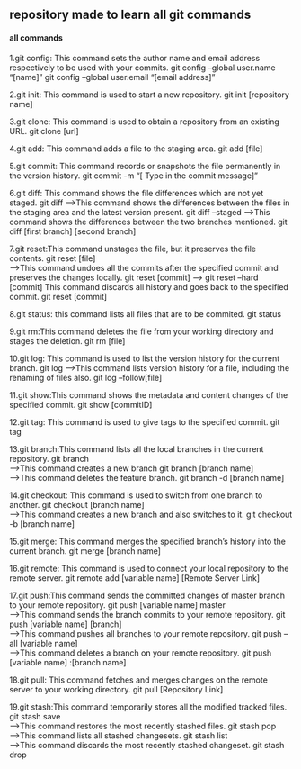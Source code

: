 <h2>repository made to learn all git commands</h2>
<h4><b>all commands</b></h4>
<p>
  1.git config: This command sets the author name and email address respectively to be used with your commits.
    git config –global user.name “[name]”  
    git config –global user.email “[email address]”
  
  2.git init: This command is used to start a new repository.
    git init [repository name]
  
  3.git clone: This command is used to obtain a repository from an existing URL.
    git clone [url]  
  
  4.git add: This command adds a file to the staging area.
    git add [file]  
  
  5.git commit: This command records or snapshots the file permanently in the version history.
    git commit -m “[ Type in the commit message]”  
  
  6.git diff: This command shows the file differences which are not yet staged.
    git diff
  -->This command shows the differences between the files in the staging area and the latest version present.
    git diff –staged 
  -->This command shows the differences between the two branches mentioned.
    git diff [first branch] [second branch]  
  
  7.git reset:This command unstages the file, but it preserves the file contents.
    git reset [file]  
  -->This command undoes all the commits after the specified commit and preserves the changes locally.
    git reset [commit]
  --> git reset –hard [commit]  This command discards all history and goes back to the specified commit.
    git reset [commit] 
  
  8.git status: this command lists all files that are to be commited.
    git status
  
  9.git rm:This command deletes the file from your working directory and stages the deletion.
    git rm [file]  
  
  10.git log: This command is used to list the version history for the current branch.
    git log
  -->This command lists version history for a file, including the renaming of files also.
    git log –follow[file]  
  
  11.git show:This command shows the metadata and content changes of the specified commit.
    git show [commitID]
  
  12.git tag: This command is used to give tags to the specified commit.
    git tag
  
  13.git branch:This command lists all the local branches in the current repository. 
    git branch  
   -->This command creates a new branch
    git branch [branch name]  
  -->This command deletes the feature branch.
    git branch -d [branch name]  

 14.git checkout: This command is used to switch from one branch to another.
    git checkout [branch name]  
-->This command creates a new branch and also switches to it.
    git checkout -b [branch name]  

15.git merge: This command merges the specified branch’s history into the current branch.
    git merge [branch name]  
  
16.git remote: This command is used to connect your local repository to the remote server.
    git remote add [variable name] [Remote Server Link]  

17.git push:This command sends the committed changes of master branch to your remote repository.
    git push [variable name] master  
-->This command sends the branch commits to your remote repository.
    git push [variable name] [branch]  
-->This command pushes all branches to your remote repository.
    git push –all [variable name]  
-->This command deletes a branch on your remote repository.
    git push [variable name] :[branch name]  

18.git pull: This command fetches and merges changes on the remote server to your working directory.
    git pull [Repository Link]  

19.git stash:This command temporarily stores all the modified tracked files.
    git stash save  
-->This command restores the most recently stashed files.
    git stash pop  
-->This command lists all stashed changesets.
    git stash list  
-->This command discards the most recently stashed changeset.
    git stash drop  
</p>




